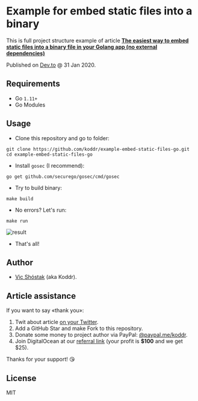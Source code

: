# Example for embed static files into a binary

This is full project structure example of article [**The easiest way to embed static files into a binary file in your Golang app (no external dependencies)**](https://dev.to/koddr/the-easiest-way-to-embed-static-files-into-a-binary-file-in-your-golang-app-no-external-dependencies-43pc)

Published on [Dev.to](https://dev.to/koddr/the-easiest-way-to-embed-static-files-into-a-binary-file-in-your-golang-app-no-external-dependencies-43pc) @ 31 Jan 2020.

## Requirements

- Go `1.11+`
- Go Modules

## Usage

- Clone this repository and go to folder:

```console
git clone https://github.com/koddr/example-embed-static-files-go.git
cd example-embed-static-files-go
```

- Install `gosec` (I recommend):

```console
go get github.com/securego/gosec/cmd/gosec
```

- Try to build binary:

```console
make build
```

- No errors? Let's run:

```console
make run
```

![result](https://dev-to-uploads.s3.amazonaws.com/i/xrrjdorf4vgg081hbnfb.png)

- That's all!

## Author

- [Vic Shóstak](https://github.com/koddr) (aka Koddr).

## Article assistance

If you want to say «thank you»:

1. Twit about article [on your Twitter](https://twitter.com/intent/tweet?text=The%20easiest%20way%20to%20embed%20static%20files%20into%20a%20binary%20file%20in%20your%20Golang%20app%20%28no%20external%20dependencies%29%20https%3A%2F%2Fdev.to%2Fkoddr%2Fthe-easiest-way-to-embed-static-files-into-a-binary-file-in-your-golang-app-no-external-dependencies-43pc).
2. Add a GitHub Star and make Fork to this repository.
3. Donate some money to project author via PayPal: [@paypal.me/koddr](https://paypal.me/koddr?locale.x=en_EN).
4. Join DigitalOcean at our [referral link](https://m.do.co/c/b41859fa9b6e) (your profit is **\$100** and we get \$25).

Thanks for your support! 😘

## License

MIT
